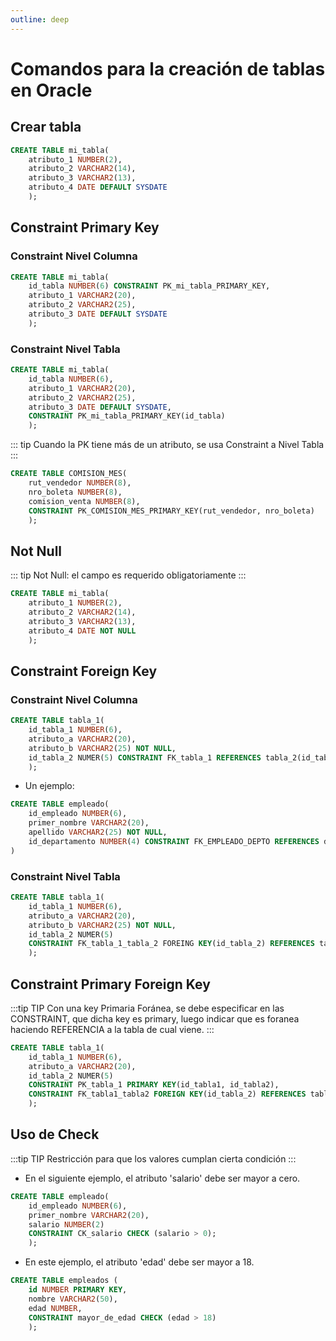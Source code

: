 ```yaml
---
outline: deep
---
```


# Comandos para la creación de tablas en Oracle

## Crear tabla

```sql
CREATE TABLE mi_tabla(
    atributo_1 NUMBER(2),
    atributo_2 VARCHAR2(14),
    atributo_3 VARCHAR2(13),
    atributo_4 DATE DEFAULT SYSDATE
    );
```

## Constraint Primary Key

### Constraint Nivel Columna

```sql
CREATE TABLE mi_tabla(
    id_tabla NUMBER(6) CONSTRAINT PK_mi_tabla_PRIMARY_KEY,
    atributo_1 VARCHAR2(20),
    atributo_2 VARCHAR2(25),
    atributo_3 DATE DEFAULT SYSDATE
    );
```

### Constraint Nivel Tabla

```sql
CREATE TABLE mi_tabla(
    id_tabla NUMBER(6),
    atributo_1 VARCHAR2(20),
    atributo_2 VARCHAR2(25),
    atributo_3 DATE DEFAULT SYSDATE,
    CONSTRAINT PK_mi_tabla_PRIMARY_KEY(id_tabla)
    );
```

::: tip
Cuando la PK tiene más de un atributo, se usa Constraint a Nivel Tabla
:::

```sql
CREATE TABLE COMISION_MES(
    rut_vendedor NUMBER(8),
    nro_boleta NUMBER(8),
    comision_venta NUMBER(8),
    CONSTRAINT PK_COMISION_MES_PRIMARY_KEY(rut_vendedor, nro_boleta)
    );
```

## Not Null

::: tip
Not Null: el campo es requerido obligatoriamente
:::

```sql
CREATE TABLE mi_tabla(
    atributo_1 NUMBER(2),
    atributo_2 VARCHAR2(14),
    atributo_3 VARCHAR2(13),
    atributo_4 DATE NOT NULL
    );
```

## Constraint Foreign Key

### Constraint Nivel Columna

```sql
CREATE TABLE tabla_1(
    id_tabla_1 NUMBER(6),
    atributo_a VARCHAR2(20),
    atributo_b VARCHAR2(25) NOT NULL,
    id_tabla_2 NUMER(5) CONSTRAINT FK_tabla_1 REFERENCES tabla_2(id_tabla_2)
    );
```

* Un ejemplo:

```sql
CREATE TABLE empleado(
    id_empleado NUMBER(6),
    primer_nombre VARCHAR2(20),
    apellido VARCHAR2(25) NOT NULL,
    id_departamento NUMBER(4) CONSTRAINT FK_EMPLEADO_DEPTO REFERENCES departamento(id_departamento);
)
```

### Constraint Nivel Tabla

```sql
CREATE TABLE tabla_1(
    id_tabla_1 NUMBER(6),
    atributo_a VARCHAR2(20),
    atributo_b VARCHAR2(25) NOT NULL,
    id_tabla_2 NUMER(5)
    CONSTRAINT FK_tabla_1_tabla_2 FOREING KEY(id_tabla_2) REFERENCES tabla_2(id_tabla_2);
    );
```

## Constraint Primary Foreign Key

:::tip TIP
Con una key Primaria Foránea, se debe especificar en las CONSTRAINT, que dicha key es primary, luego indicar que es foranea haciendo REFERENCIA a la tabla de cual viene.
:::

```sql
CREATE TABLE tabla_1(
    id_tabla_1 NUMBER(6),
    atributo_a VARCHAR2(20),
    id_tabla_2 NUMER(5)
    CONSTRAINT PK_tabla_1 PRIMARY KEY(id_tabla1, id_tabla2),
    CONSTRAINT FK_tabla1_tabla2 FOREIGN KEY(id_tabla_2) REFERENCES tabla_2(id_tabla_2);
    );
```


## Uso de Check

:::tip TIP
Restricción para que los valores cumplan cierta condición
:::

* En el siguiente ejemplo, el atributo 'salario' debe ser mayor a cero.

```sql
CREATE TABLE empleado(
    id_empleado NUMBER(6),
    primer_nombre VARCHAR2(20),
    salario NUMBER(2)
    CONSTRAINT CK_salario CHECK (salario > 0);
    );
```


* En este ejemplo, el atributo 'edad' debe ser mayor a 18.

```sql
CREATE TABLE empleados (
    id NUMBER PRIMARY KEY,
    nombre VARCHAR2(50),
    edad NUMBER,
    CONSTRAINT mayor_de_edad CHECK (edad > 18)
    );
```